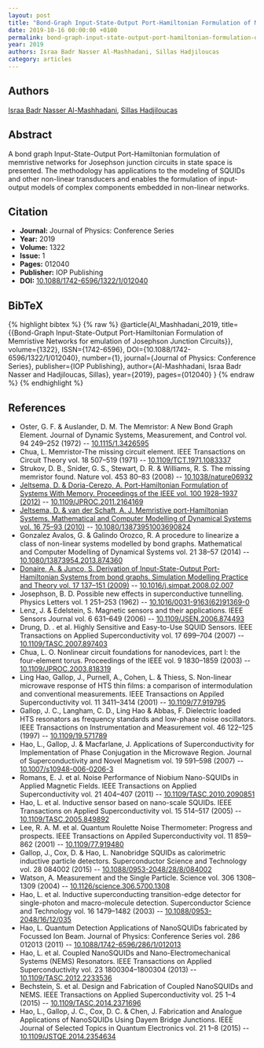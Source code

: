 ```yaml
---
layout: post
title: "Bond-Graph Input-State-Output Port-Hamiltonian Formulation of Memristive Networks for emulation of Josephson Junction Circuits"
date: 2019-10-16 00:00:00 +0100
permalink: bond-graph-input-state-output-port-hamiltonian-formulation-of-memristive-networks-for-emulation-of-josephson-junction-circuits
year: 2019
authors: Israa Badr Nasser Al-Mashhadani, Sillas Hadjiloucas
category: articles
---
```

 
## Authors
[Israa Badr Nasser Al-Mashhadani](authors/israa-badr-nasser-al-mashhadani), [Sillas Hadjiloucas](authors/sillas-hadjiloucas)
 
## Abstract
A bond graph Input-State-Output Port-Hamiltonian formulation of memristive networks for Josephson junction circuits in state space is presented. The methodology has applications to the modeling of SQUIDs and other non-linear transducers and enables the formulation of input-output models of complex components embedded in non-linear networks.
 
## Citation
- **Journal:** Journal of Physics: Conference Series
- **Year:** 2019
- **Volume:** 1322
- **Issue:** 1
- **Pages:** 012040
- **Publisher:** IOP Publishing
- **DOI:** [10.1088/1742-6596/1322/1/012040](https://doi.org/10.1088/1742-6596/1322/1/012040)
 
## BibTeX
{% highlight bibtex %}
{% raw %}
@article{Al_Mashhadani_2019,
  title={{Bond-Graph Input-State-Output Port-Hamiltonian Formulation of Memristive Networks for emulation of Josephson Junction Circuits}},
  volume={1322},
  ISSN={1742-6596},
  DOI={10.1088/1742-6596/1322/1/012040},
  number={1},
  journal={Journal of Physics: Conference Series},
  publisher={IOP Publishing},
  author={Al-Mashhadani, Israa Badr Nasser and Hadjiloucas, Sillas},
  year={2019},
  pages={012040}
}
{% endraw %}
{% endhighlight %}
 
## References
- Oster, G. F. & Auslander, D. M. The Memristor: A New Bond Graph Element. Journal of Dynamic Systems, Measurement, and Control vol. 94 249–252 (1972) -- [10.1115/1.3426595](https://doi.org/10.1115/1.3426595)
- Chua, L. Memristor-The missing circuit element. IEEE Transactions on Circuit Theory vol. 18 507–519 (1971) -- [10.1109/TCT.1971.1083337](https://doi.org/10.1109/TCT.1971.1083337)
- Strukov, D. B., Snider, G. S., Stewart, D. R. & Williams, R. S. The missing memristor found. Nature vol. 453 80–83 (2008) -- [10.1038/nature06932](https://doi.org/10.1038/nature06932)
- [Jeltsema, D. & Doria-Cerezo, A. Port-Hamiltonian Formulation of Systems With Memory. Proceedings of the IEEE vol. 100 1928–1937 (2012)](port-hamiltonian-formulation-of-systems-with-memory) -- [10.1109/JPROC.2011.2164169](https://doi.org/10.1109/JPROC.2011.2164169)
- [Jeltsema, D. & van der Schaft, A. J. Memristive port-Hamiltonian Systems. Mathematical and Computer Modelling of Dynamical Systems vol. 16 75–93 (2010)](memristive-port-hamiltonian-systems) -- [10.1080/13873951003690824](https://doi.org/10.1080/13873951003690824)
- Gonzalez Avalos, G. & Galindo Orozco, R. A procedure to linearize a class of non-linear systems modelled by bond graphs. Mathematical and Computer Modelling of Dynamical Systems vol. 21 38–57 (2014) -- [10.1080/13873954.2013.874360](https://doi.org/10.1080/13873954.2013.874360)
- [Donaire, A. & Junco, S. Derivation of Input-State-Output Port-Hamiltonian Systems from bond graphs. Simulation Modelling Practice and Theory vol. 17 137–151 (2009)](derivation-of-input-state-output-port-hamiltonian-systems-from-bond-graphs) -- [10.1016/j.simpat.2008.02.007](https://doi.org/10.1016/j.simpat.2008.02.007)
- Josephson, B. D. Possible new effects in superconductive tunnelling. Physics Letters vol. 1 251–253 (1962) -- [10.1016/0031-9163(62)91369-0](https://doi.org/10.1016/0031-9163(62)91369-0)
- Lenz, J. & Edelstein, S. Magnetic sensors and their applications. IEEE Sensors Journal vol. 6 631–649 (2006) -- [10.1109/JSEN.2006.874493](https://doi.org/10.1109/JSEN.2006.874493)
- Drung, D. . et al. Highly Sensitive and Easy-to-Use SQUID Sensors. IEEE Transactions on Applied Superconductivity vol. 17 699–704 (2007) -- [10.1109/TASC.2007.897403](https://doi.org/10.1109/TASC.2007.897403)
- Chua, L. O. Nonlinear circuit foundations for nanodevices, part I: the four-element torus. Proceedings of the IEEE vol. 9 1830–1859 (2003) -- [10.1109/JPROC.2003.818319](https://doi.org/10.1109/JPROC.2003.818319)
- Ling Hao, Gallop, J., Purnell, A., Cohen, L. & Thiess, S. Non-linear microwave response of HTS thin films: a comparison of intermodulation and conventional measurements. IEEE Transactions on Appiled Superconductivity vol. 11 3411–3414 (2001) -- [10.1109/77.919795](https://doi.org/10.1109/77.919795)
- Gallop, J. C., Langham, C. D., Ling Hao & Abbas, F. Dielectric loaded HTS resonators as frequency standards and low-phase noise oscillators. IEEE Transactions on Instrumentation and Measurement vol. 46 122–125 (1997) -- [10.1109/19.571789](https://doi.org/10.1109/19.571789)
- Hao, L., Gallop, J. & Macfarlane, J. Applications of Superconductivity for Implementation of Phase Conjugation in the Microwave Region. Journal of Superconductivity and Novel Magnetism vol. 19 591–598 (2007) -- [10.1007/s10948-006-0206-3](https://doi.org/10.1007/s10948-006-0206-3)
- Romans, E. J. et al. Noise Performance of Niobium Nano-SQUIDs in Applied Magnetic Fields. IEEE Transactions on Applied Superconductivity vol. 21 404–407 (2011) -- [10.1109/TASC.2010.2090851](https://doi.org/10.1109/TASC.2010.2090851)
- Hao, L. et al. Inductive sensor based on nano-scale SQUIDs. IEEE Transactions on Applied Superconductivity vol. 15 514–517 (2005) -- [10.1109/TASC.2005.849892](https://doi.org/10.1109/TASC.2005.849892)
- Lee, R. A. M. et al. Quantum Roulette Noise Thermometer: Progress and prospects. IEEE Transactions on Appiled Superconductivity vol. 11 859–862 (2001) -- [10.1109/77.919480](https://doi.org/10.1109/77.919480)
- Gallop, J., Cox, D. & Hao, L. Nanobridge SQUIDs as calorimetric inductive particle detectors. Superconductor Science and Technology vol. 28 084002 (2015) -- [10.1088/0953-2048/28/8/084002](https://doi.org/10.1088/0953-2048/28/8/084002)
- Watson, A. Measurement and the Single Particle. Science vol. 306 1308–1309 (2004) -- [10.1126/science.306.5700.1308](https://doi.org/10.1126/science.306.5700.1308)
- Hao, L. et al. Inductive superconducting transition-edge detector for single-photon and macro-molecule detection. Superconductor Science and Technology vol. 16 1479–1482 (2003) -- [10.1088/0953-2048/16/12/035](https://doi.org/10.1088/0953-2048/16/12/035)
- Hao, L. Quantum Detection Applications of NanoSQUIDs fabricated by Focussed Ion Beam. Journal of Physics: Conference Series vol. 286 012013 (2011) -- [10.1088/1742-6596/286/1/012013](https://doi.org/10.1088/1742-6596/286/1/012013)
- Hao, L. et al. Coupled NanoSQUIDs and Nano-Electromechanical Systems (NEMS) Resonators. IEEE Transactions on Applied Superconductivity vol. 23 1800304–1800304 (2013) -- [10.1109/TASC.2012.2233536](https://doi.org/10.1109/TASC.2012.2233536)
- Bechstein, S. et al. Design and Fabrication of Coupled NanoSQUIDs and NEMS. IEEE Transactions on Applied Superconductivity vol. 25 1–4 (2015) -- [10.1109/TASC.2014.2371696](https://doi.org/10.1109/TASC.2014.2371696)
- Hao, L., Gallop, J. C., Cox, D. C. & Chen, J. Fabrication and Analogue Applications of NanoSQUIDs Using Dayem Bridge Junctions. IEEE Journal of Selected Topics in Quantum Electronics vol. 21 1–8 (2015) -- [10.1109/JSTQE.2014.2354634](https://doi.org/10.1109/JSTQE.2014.2354634)

